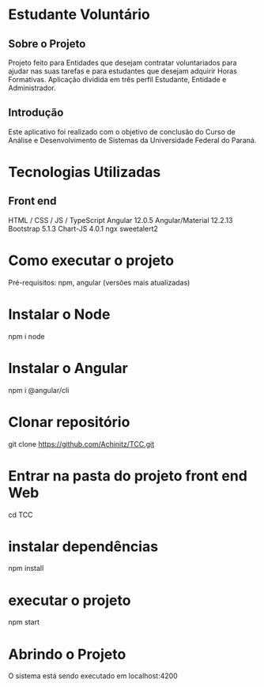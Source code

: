 # Estudante Voluntário

## Sobre o Projeto
Projeto feito para Entidades que desejam contratar voluntariados para ajudar nas suas tarefas e para estudantes que desejam adquirir Horas Formativas.
Aplicação dividida em três perfil Estudante, Entidade e Administrador.

## Introdução 
Este aplicativo foi realizado com o objetivo de conclusão do Curso de Análise e Desenvolvimento de Sistemas da Universidade Federal do Paraná. 

# Tecnologias Utilizadas

## Front end
HTML / CSS / JS / TypeScript
Angular 12.0.5
Angular/Material 12.2.13
Bootstrap 5.1.3
Chart-JS 4.0.1
ngx
sweetalert2


# Como executar o projeto
Pré-requisitos: npm, angular (versões mais atualizadas)

# Instalar o Node
npm i node

# Instalar o Angular
npm i @angular/cli

# Clonar repositório
git clone https://github.com/Achinitz/TCC.git

# Entrar na pasta do projeto front end Web
cd TCC

# instalar dependências
npm install

# executar o projeto
npm start

# Abrindo o Projeto
O sistema está sendo executado em localhost:4200
